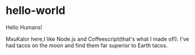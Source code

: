 # hello-world

Hello Humans!

MxuKalor here,I like Node.js and Coffeescript(that's what I made of!). 
I've had tacos on the moon and find them far superior to Earth tacos.
